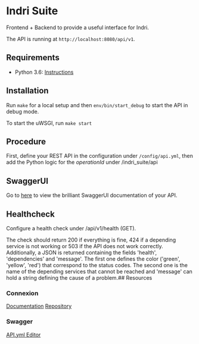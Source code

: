 # Indri Suite

Frontend + Backend to provide a useful interface for Indri.

The API is running at ```http://localhost:8080/api/v1```.

## Requirements

- Python 3.6: [Instructions](https://www.python.org/downloads/)

## Installation

Run ```make``` for a local setup and then ```env/bin/start_debug``` to start the API in debug mode.

To start the uWSGI, run ```make start```

## Procedure

First, define your REST API in the configuration under ```/config/api.yml```, 
then add the Python logic for the *operationId* under /indri_suite/api

## SwaggerUI

Go to [here](http://localhost:8080/api/v1/ui) to view the brilliant SwaggerUI documentation of your API.

## Healthcheck

Configure a health check under /api/v1/health (GET).

The check should return 200 if everything is fine, 424 if a depending service is not working or 503 if the API does not work correctly.
Additionally, a JSON is returned containing the fields 'health', 'dependencies' and 'message'. The first one defines the color ('green', 'yellow', 'red') that
correspond to the status codes. The second one is the name of the depending services that cannot be reached and 'message'
can hold a string defining the cause of a problem.## Resources
### Connexion
[Documentation](https://connexion.readthedocs.io/en/latest/)
[Repository](https://github.com/zalando/connexion)

### Swagger
[API.yml Editor](http://editor.swagger.io/#/)


